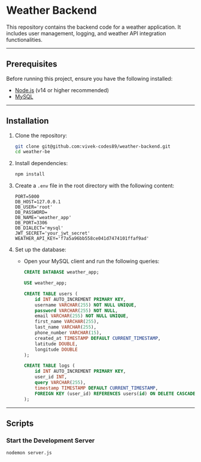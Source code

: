 # Weather Backend

This repository contains the backend code for a weather application. It includes user management, logging, and weather API integration functionalities.

---

## Prerequisites

Before running this project, ensure you have the following installed:

- [Node.js](https://nodejs.org/) (v14 or higher recommended)
- [MySQL](https://www.mysql.com/)

---

## Installation

1. Clone the repository:
   ```bash
   git clone git@github.com:vivek-codes89/weather-backend.git
   cd weather-be
   ```

2. Install dependencies:
   ```bash
   npm install
   ```

3. Create a `.env` file in the root directory with the following content:
   ```env
   PORT=5000
   DB_HOST=127.0.0.1
   DB_USER='root'
   DB_PASSWORD=
   DB_NAME='weather_app'
   DB_PORT=3306
   DB_DIALECT='mysql'
   JWT_SECRET='your_jwt_secret'
   WEATHER_API_KEY='f7a5a96bb558ce041d7474101ffaf9ad'
   ```

4. Set up the database:
   - Open your MySQL client and run the following queries:
     ```sql
     CREATE DATABASE weather_app;

     USE weather_app;

     CREATE TABLE users (
         id INT AUTO_INCREMENT PRIMARY KEY,
         username VARCHAR(255) NOT NULL UNIQUE,
         password VARCHAR(255) NOT NULL,
         email VARCHAR(255) NOT NULL UNIQUE,
         first_name VARCHAR(255),
         last_name VARCHAR(255),
         phone_number VARCHAR(15),
         created_at TIMESTAMP DEFAULT CURRENT_TIMESTAMP,
         latitude DOUBLE,
         longitude DOUBLE
     );

     CREATE TABLE logs (
         id INT AUTO_INCREMENT PRIMARY KEY,
         user_id INT,
         query VARCHAR(255),
         timestamp TIMESTAMP DEFAULT CURRENT_TIMESTAMP,
         FOREIGN KEY (user_id) REFERENCES users(id) ON DELETE CASCADE ON UPDATE CASCADE
     );
     ```

---

## Scripts

### Start the Development Server
```bash
nodemon server.js
```
